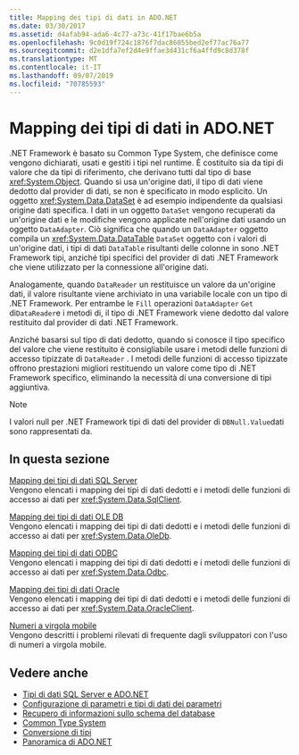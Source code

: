 ```yaml
---
title: Mapping dei tipi di dati in ADO.NET
ms.date: 03/30/2017
ms.assetid: d4afab94-ada6-4c77-a73c-41f17bae6b5a
ms.openlocfilehash: 9c0d19f724c1876f7dac86055bed2ef77ac76a77
ms.sourcegitcommit: d2e1dfa7ef2d4e9ffae3d431cf6a4ffd9c8d378f
ms.translationtype: MT
ms.contentlocale: it-IT
ms.lasthandoff: 09/07/2019
ms.locfileid: "70785593"
---
```

# <a name="data-type-mappings-in-adonet"></a>Mapping dei tipi di dati in ADO.NET
.NET Framework è basato su Common Type System, che definisce come vengono dichiarati, usati e gestiti i tipi nel runtime. È costituito sia da tipi di valore che da tipi di riferimento, che derivano tutti dal tipo di base <xref:System.Object>. Quando si usa un'origine dati, il tipo di dati viene dedotto dal provider di dati, se non è specificato in modo esplicito. Un oggetto <xref:System.Data.DataSet> è ad esempio indipendente da qualsiasi origine dati specifica. I dati in un oggetto `DataSet` vengono recuperati da un'origine dati e le modifiche vengono applicate nell'origine dati usando un oggetto `DataAdapter`. Ciò significa che quando un `DataAdapter` oggetto compila un <xref:System.Data.DataTable> `DataSet` oggetto con i valori di un'origine dati, i tipi di dati `DataTable` risultanti delle colonne in sono .NET Framework tipi, anziché tipi specifici del provider di dati .NET Framework che viene utilizzato per la connessione all'origine dati.  
  
 Analogamente, quando `DataReader` un restituisce un valore da un'origine dati, il valore risultante viene archiviato in una variabile locale con un tipo di .NET Framework. Per entrambe le `Fill` operazioni `DataAdapter` `Get` di`DataReader`e i metodi di, il tipo di .NET Framework viene dedotto dal valore restituito dal provider di dati .NET Framework.  
  
 Anziché basarsi sul tipo di dati dedotto, quando si conosce il tipo specifico del valore che viene restituito è consigliabile usare i metodi delle funzioni di accesso tipizzate di `DataReader` . I metodi delle funzioni di accesso tipizzate offrono prestazioni migliori restituendo un valore come tipo di .NET Framework specifico, eliminando la necessità di una conversione di tipi aggiuntiva.  
  
> [!NOTE]
> I valori null per .NET Framework tipi di dati del provider di `DBNull.Value`dati sono rappresentati da.  
  
## <a name="in-this-section"></a>In questa sezione  
 [Mapping dei tipi di dati SQL Server](sql-server-data-type-mappings.md)  
 Vengono elencati i mapping dei tipi di dati dedotti e i metodi delle funzioni di accesso ai dati per <xref:System.Data.SqlClient>.  
  
 [Mapping dei tipi di dati OLE DB](ole-db-data-type-mappings.md)  
 Vengono elencati i mapping dei tipi di dati dedotti e i metodi delle funzioni di accesso ai dati per <xref:System.Data.OleDb>.  
  
 [Mapping dei tipi di dati ODBC](odbc-data-type-mappings.md)  
 Vengono elencati i mapping dei tipi di dati dedotti e i metodi delle funzioni di accesso ai dati per <xref:System.Data.Odbc>.  
  
 [Mapping dei tipi di dati Oracle](oracle-data-type-mappings.md)  
 Vengono elencati i mapping dei tipi di dati dedotti e i metodi delle funzioni di accesso ai dati per <xref:System.Data.OracleClient>.  
  
 [Numeri a virgola mobile](floating-point-numbers.md)  
 Vengono descritti i problemi rilevati di frequente dagli sviluppatori con l'uso di numeri a virgola mobile.  
  
## <a name="see-also"></a>Vedere anche

- [Tipi di dati SQL Server e ADO.NET](./sql/sql-server-data-types.md)
- [Configurazione di parametri e tipi di dati dei parametri](configuring-parameters-and-parameter-data-types.md)
- [Recupero di informazioni sullo schema del database](retrieving-database-schema-information.md)
- [Common Type System](../../../standard/base-types/common-type-system.md)
- [Conversione di tipi](https://docs.microsoft.com/previous-versions/visualstudio/visual-studio-2008/t8s7t9bf(v=vs.90))
- [Panoramica di ADO.NET](ado-net-overview.md)
